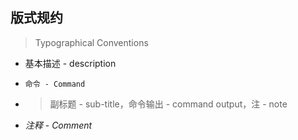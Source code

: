 ## 版式规约

>  Typographical Conventions

- 基本描述 - description
- ```
  命令 - Command
  ```
  
- > 副标题 - sub-title，命令输出 - command output，注 - note

- *注释* - *Comment*

